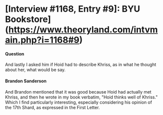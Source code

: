 # [Interview #1168, Entry #9]: BYU Bookstore](https://www.theoryland.com/intvmain.php?i=1168#9)

#### Question

And lastly I asked him if Hoid had to describe Khriss, as in what he thought about her, what would be say.

#### Brandon Sanderson

And Brandon mentioned that it was good because Hoid had actually met Khriss, and then he wrote in my book verbatim, "Hoid thinks well of Khriss." Which I find particularly interesting, especially considering his opinion of the 17th Shard, as expressed in the First Letter.

